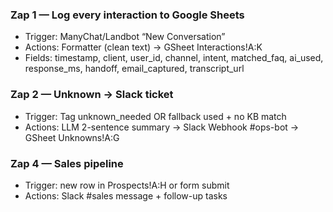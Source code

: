 ### Zap 1 — Log every interaction to Google Sheets
- Trigger: ManyChat/Landbot “New Conversation”
- Actions: Formatter (clean text) → GSheet Interactions!A:K
- Fields: timestamp, client, user_id, channel, intent, matched_faq, ai_used, response_ms, handoff, email_captured, transcript_url

### Zap 2 — Unknown → Slack ticket
- Trigger: Tag unknown_needed OR fallback used + no KB match
- Actions: LLM 2-sentence summary → Slack Webhook #ops-bot → GSheet Unknowns!A:G

### Zap 4 — Sales pipeline
- Trigger: new row in Prospects!A:H or form submit
- Actions: Slack #sales message + follow-up tasks
